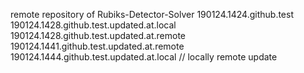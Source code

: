 remote repository of Rubiks-Detector-Solver
190124.1424.github.test
190124.1428.github.test.updated.at.local
190124.1428.github.test.updated.at.remote
190124.1441.github.test.updated.at.remote
190124.1444.github.test.updated.at.local
// locally
remote update
